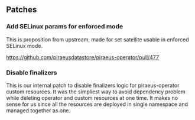 ## Patches

### Add SELinux params for enforced mode

This is proposition from upstream, made for set satellite usable in enforced SELinux mode. 

https://github.com/piraeusdatastore/piraeus-operator/pull/477

### Disable finalizers

This is our internal patch to disable finalizers logic for piraeus-operator custom resources.
It was the simpliest way to avoid dependency problem while deleting operator and custom resources at one time.
It makes no sense for us since all the resources are deployed in single namespace and managed together as one.
